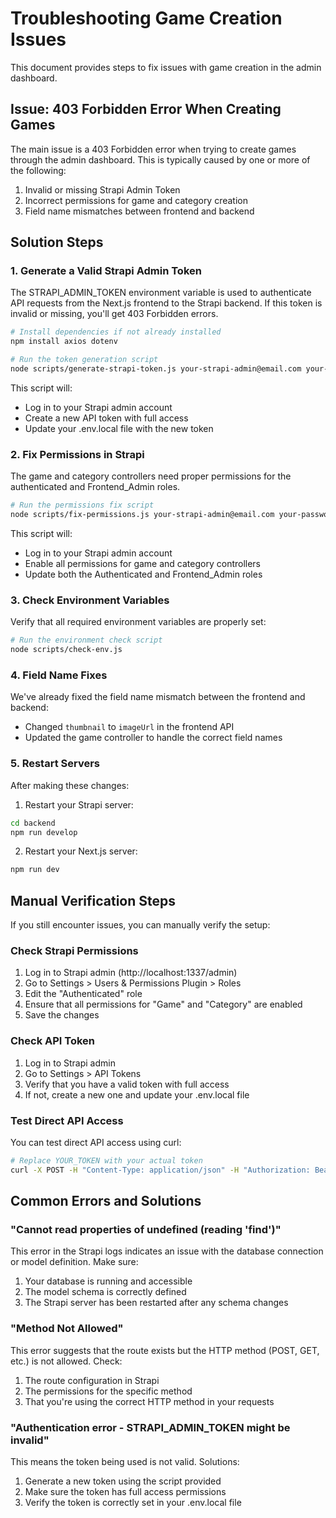 # Troubleshooting Game Creation Issues

This document provides steps to fix issues with game creation in the admin dashboard.

## Issue: 403 Forbidden Error When Creating Games

The main issue is a 403 Forbidden error when trying to create games through the admin dashboard. This is typically caused by one or more of the following:

1. Invalid or missing Strapi Admin Token
2. Incorrect permissions for game and category creation
3. Field name mismatches between frontend and backend

## Solution Steps

### 1. Generate a Valid Strapi Admin Token

The STRAPI_ADMIN_TOKEN environment variable is used to authenticate API requests from the Next.js frontend to the Strapi backend. If this token is invalid or missing, you'll get 403 Forbidden errors.

```bash
# Install dependencies if not already installed
npm install axios dotenv

# Run the token generation script
node scripts/generate-strapi-token.js your-strapi-admin@email.com your-password
```

This script will:

- Log in to your Strapi admin account
- Create a new API token with full access
- Update your .env.local file with the new token

### 2. Fix Permissions in Strapi

The game and category controllers need proper permissions for the authenticated and Frontend_Admin roles.

```bash
# Run the permissions fix script
node scripts/fix-permissions.js your-strapi-admin@email.com your-password
```

This script will:

- Log in to your Strapi admin account
- Enable all permissions for game and category controllers
- Update both the Authenticated and Frontend_Admin roles

### 3. Check Environment Variables

Verify that all required environment variables are properly set:

```bash
# Run the environment check script
node scripts/check-env.js
```

### 4. Field Name Fixes

We've already fixed the field name mismatch between the frontend and backend:

- Changed `thumbnail` to `imageUrl` in the frontend API
- Updated the game controller to handle the correct field names

### 5. Restart Servers

After making these changes:

1. Restart your Strapi server:

```bash
cd backend
npm run develop
```

2. Restart your Next.js server:

```bash
npm run dev
```

## Manual Verification Steps

If you still encounter issues, you can manually verify the setup:

### Check Strapi Permissions

1. Log in to Strapi admin (http://localhost:1337/admin)
2. Go to Settings > Users & Permissions Plugin > Roles
3. Edit the "Authenticated" role
4. Ensure that all permissions for "Game" and "Category" are enabled
5. Save the changes

### Check API Token

1. Log in to Strapi admin
2. Go to Settings > API Tokens
3. Verify that you have a valid token with full access
4. If not, create a new one and update your .env.local file

### Test Direct API Access

You can test direct API access using curl:

```bash
# Replace YOUR_TOKEN with your actual token
curl -X POST -H "Content-Type: application/json" -H "Authorization: Bearer YOUR_TOKEN" -d '{"data":{"name":"Test Game","description":"Test description","type":"STRAIGHT","status":"DRAFT","isActive":true}}' http://localhost:1337/api/games
```

## Common Errors and Solutions

### "Cannot read properties of undefined (reading 'find')"

This error in the Strapi logs indicates an issue with the database connection or model definition. Make sure:

1. Your database is running and accessible
2. The model schema is correctly defined
3. The Strapi server has been restarted after any schema changes

### "Method Not Allowed"

This error suggests that the route exists but the HTTP method (POST, GET, etc.) is not allowed. Check:

1. The route configuration in Strapi
2. The permissions for the specific method
3. That you're using the correct HTTP method in your requests

### "Authentication error - STRAPI_ADMIN_TOKEN might be invalid"

This means the token being used is not valid. Solutions:

1. Generate a new token using the script provided
2. Make sure the token has full access permissions
3. Verify the token is correctly set in your .env.local file
